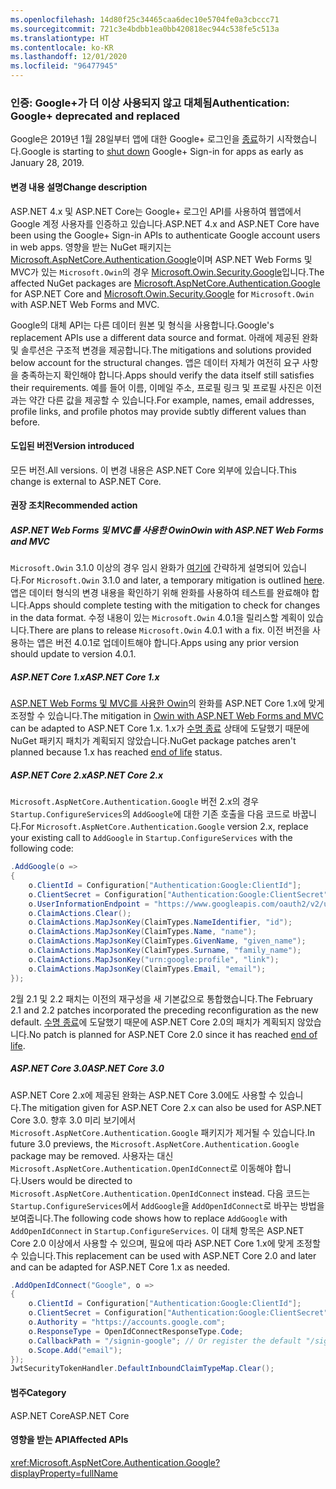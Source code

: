 ```yaml
---
ms.openlocfilehash: 14d80f25c34465caa6dec10e5704fe0a3cbccc71
ms.sourcegitcommit: 721c3e4bdbb1ea0bb420818ec944c538fe5c513a
ms.translationtype: HT
ms.contentlocale: ko-KR
ms.lasthandoff: 12/01/2020
ms.locfileid: "96477945"
---
```

### <a name="authentication-google-deprecated-and-replaced"></a><span data-ttu-id="e6031-101">인증: Google+가 더 이상 사용되지 않고 대체됨</span><span class="sxs-lookup"><span data-stu-id="e6031-101">Authentication: Google+ deprecated and replaced</span></span>

<span data-ttu-id="e6031-102">Google은 2019년 1월 28일부터 앱에 대한 Google+ 로그인을 [종료](https://developers.google.com/+/api-shutdown)하기 시작했습니다.</span><span class="sxs-lookup"><span data-stu-id="e6031-102">Google is starting to [shut down](https://developers.google.com/+/api-shutdown) Google+ Sign-in for apps as early as January 28, 2019.</span></span>

#### <a name="change-description"></a><span data-ttu-id="e6031-103">변경 내용 설명</span><span class="sxs-lookup"><span data-stu-id="e6031-103">Change description</span></span>

<span data-ttu-id="e6031-104">ASP.NET 4.x 및 ASP.NET Core는 Google+ 로그인 API를 사용하여 웹앱에서 Google 계정 사용자를 인증하고 있습니다.</span><span class="sxs-lookup"><span data-stu-id="e6031-104">ASP.NET 4.x and ASP.NET Core have been using the Google+ Sign-in APIs to authenticate Google account users in web apps.</span></span> <span data-ttu-id="e6031-105">영향을 받는 NuGet 패키지는 [Microsoft.AspNetCore.Authentication.Google](https://www.nuget.org/packages/Microsoft.AspNetCore.Authentication.Google/)이며 ASP.NET Web Forms 및 MVC가 있는 `Microsoft.Owin`의 경우 [Microsoft.Owin.Security.Google](https://www.nuget.org/packages/Microsoft.Owin.Security.Google/)입니다.</span><span class="sxs-lookup"><span data-stu-id="e6031-105">The affected NuGet packages are [Microsoft.AspNetCore.Authentication.Google](https://www.nuget.org/packages/Microsoft.AspNetCore.Authentication.Google/) for ASP.NET Core and [Microsoft.Owin.Security.Google](https://www.nuget.org/packages/Microsoft.Owin.Security.Google/) for `Microsoft.Owin` with ASP.NET Web Forms and MVC.</span></span>

<span data-ttu-id="e6031-106">Google의 대체 API는 다른 데이터 원본 및 형식을 사용합니다.</span><span class="sxs-lookup"><span data-stu-id="e6031-106">Google's replacement APIs use a different data source and format.</span></span> <span data-ttu-id="e6031-107">아래에 제공된 완화 및 솔루션은 구조적 변경을 제공합니다.</span><span class="sxs-lookup"><span data-stu-id="e6031-107">The mitigations and solutions provided below account for the structural changes.</span></span> <span data-ttu-id="e6031-108">앱은 데이터 자체가 여전히 요구 사항을 충족하는지 확인해야 합니다.</span><span class="sxs-lookup"><span data-stu-id="e6031-108">Apps should verify the data itself still satisfies their requirements.</span></span> <span data-ttu-id="e6031-109">예를 들어 이름, 이메일 주소, 프로필 링크 및 프로필 사진은 이전과는 약간 다른 값을 제공할 수 있습니다.</span><span class="sxs-lookup"><span data-stu-id="e6031-109">For example, names, email addresses, profile links, and profile photos may provide subtly different values than before.</span></span>

#### <a name="version-introduced"></a><span data-ttu-id="e6031-110">도입된 버전</span><span class="sxs-lookup"><span data-stu-id="e6031-110">Version introduced</span></span>

<span data-ttu-id="e6031-111">모든 버전.</span><span class="sxs-lookup"><span data-stu-id="e6031-111">All versions.</span></span> <span data-ttu-id="e6031-112">이 변경 내용은 ASP.NET Core 외부에 있습니다.</span><span class="sxs-lookup"><span data-stu-id="e6031-112">This change is external to ASP.NET Core.</span></span>

#### <a name="recommended-action"></a><span data-ttu-id="e6031-113">권장 조치</span><span class="sxs-lookup"><span data-stu-id="e6031-113">Recommended action</span></span>

##### <a name="owin-with-aspnet-web-forms-and-mvc"></a><span data-ttu-id="e6031-114">ASP.NET Web Forms 및 MVC를 사용한 Owin</span><span class="sxs-lookup"><span data-stu-id="e6031-114">Owin with ASP.NET Web Forms and MVC</span></span>

<span data-ttu-id="e6031-115">`Microsoft.Owin` 3.1.0 이상의 경우 임시 완화가 [여기에](https://github.com/aspnet/AspNetKatana/issues/251#issuecomment-449587635) 간략하게 설명되어 있습니다.</span><span class="sxs-lookup"><span data-stu-id="e6031-115">For `Microsoft.Owin` 3.1.0 and later, a temporary mitigation is outlined [here](https://github.com/aspnet/AspNetKatana/issues/251#issuecomment-449587635).</span></span> <span data-ttu-id="e6031-116">앱은 데이터 형식의 변경 내용을 확인하기 위해 완화를 사용하여 테스트를 완료해야 합니다.</span><span class="sxs-lookup"><span data-stu-id="e6031-116">Apps should complete testing with the mitigation to check for changes in the data format.</span></span> <span data-ttu-id="e6031-117">수정 내용이 있는 `Microsoft.Owin` 4.0.1을 릴리스할 계획이 있습니다.</span><span class="sxs-lookup"><span data-stu-id="e6031-117">There are plans to release `Microsoft.Owin` 4.0.1 with a fix.</span></span> <span data-ttu-id="e6031-118">이전 버전을 사용하는 앱은 버전 4.0.1로 업데이트해야 합니다.</span><span class="sxs-lookup"><span data-stu-id="e6031-118">Apps using any prior version should update to version 4.0.1.</span></span>

##### <a name="aspnet-core-1x"></a><span data-ttu-id="e6031-119">ASP.NET Core 1.x</span><span class="sxs-lookup"><span data-stu-id="e6031-119">ASP.NET Core 1.x</span></span>

<span data-ttu-id="e6031-120">[ASP.NET Web Forms 및 MVC를 사용한 Owin](#owin-with-aspnet-web-forms-and-mvc)의 완화를 ASP.NET Core 1.x에 맞게 조정할 수 있습니다.</span><span class="sxs-lookup"><span data-stu-id="e6031-120">The mitigation in [Owin with ASP.NET Web Forms and MVC](#owin-with-aspnet-web-forms-and-mvc) can be adapted to ASP.NET Core 1.x.</span></span> <span data-ttu-id="e6031-121">1\.x가 [수명 종료](https://dotnet.microsoft.com/platform/support-policy) 상태에 도달했기 때문에 NuGet 패키지 패치가 계획되지 않았습니다.</span><span class="sxs-lookup"><span data-stu-id="e6031-121">NuGet package patches aren't planned because 1.x has reached [end of life](https://dotnet.microsoft.com/platform/support-policy) status.</span></span>

##### <a name="aspnet-core-2x"></a><span data-ttu-id="e6031-122">ASP.NET Core 2.x</span><span class="sxs-lookup"><span data-stu-id="e6031-122">ASP.NET Core 2.x</span></span>

<span data-ttu-id="e6031-123">`Microsoft.AspNetCore.Authentication.Google` 버전 2.x의 경우 `Startup.ConfigureServices`의 `AddGoogle`에 대한 기존 호출을 다음 코드로 바꿉니다.</span><span class="sxs-lookup"><span data-stu-id="e6031-123">For `Microsoft.AspNetCore.Authentication.Google` version 2.x, replace your existing call to `AddGoogle` in `Startup.ConfigureServices` with the following code:</span></span>

```csharp
.AddGoogle(o =>
{
    o.ClientId = Configuration["Authentication:Google:ClientId"];
    o.ClientSecret = Configuration["Authentication:Google:ClientSecret"];
    o.UserInformationEndpoint = "https://www.googleapis.com/oauth2/v2/userinfo";
    o.ClaimActions.Clear();
    o.ClaimActions.MapJsonKey(ClaimTypes.NameIdentifier, "id");
    o.ClaimActions.MapJsonKey(ClaimTypes.Name, "name");
    o.ClaimActions.MapJsonKey(ClaimTypes.GivenName, "given_name");
    o.ClaimActions.MapJsonKey(ClaimTypes.Surname, "family_name");
    o.ClaimActions.MapJsonKey("urn:google:profile", "link");
    o.ClaimActions.MapJsonKey(ClaimTypes.Email, "email");
});
```

<span data-ttu-id="e6031-124">2월 2.1 및 2.2 패치는 이전의 재구성을 새 기본값으로 통합했습니다.</span><span class="sxs-lookup"><span data-stu-id="e6031-124">The February 2.1 and 2.2 patches incorporated the preceding reconfiguration as the new default.</span></span> <span data-ttu-id="e6031-125">[수명 종료](https://dotnet.microsoft.com/platform/support-policy)에 도달했기 때문에 ASP.NET Core 2.0의 패치가 계획되지 않았습니다.</span><span class="sxs-lookup"><span data-stu-id="e6031-125">No patch is planned for ASP.NET Core 2.0 since it has reached [end of life](https://dotnet.microsoft.com/platform/support-policy).</span></span>

##### <a name="aspnet-core-30"></a><span data-ttu-id="e6031-126">ASP.NET Core 3.0</span><span class="sxs-lookup"><span data-stu-id="e6031-126">ASP.NET Core 3.0</span></span>

<span data-ttu-id="e6031-127">ASP.NET Core 2.x에 제공된 완화는 ASP.NET Core 3.0에도 사용할 수 있습니다.</span><span class="sxs-lookup"><span data-stu-id="e6031-127">The mitigation given for ASP.NET Core 2.x can also be used for ASP.NET Core 3.0.</span></span> <span data-ttu-id="e6031-128">향후 3.0 미리 보기에서 `Microsoft.AspNetCore.Authentication.Google` 패키지가 제거될 수 있습니다.</span><span class="sxs-lookup"><span data-stu-id="e6031-128">In future 3.0 previews, the `Microsoft.AspNetCore.Authentication.Google` package may be removed.</span></span> <span data-ttu-id="e6031-129">사용자는 대신 `Microsoft.AspNetCore.Authentication.OpenIdConnect`로 이동해야 합니다.</span><span class="sxs-lookup"><span data-stu-id="e6031-129">Users would be directed to `Microsoft.AspNetCore.Authentication.OpenIdConnect` instead.</span></span> <span data-ttu-id="e6031-130">다음 코드는 `Startup.ConfigureServices`에서 `AddGoogle`을 `AddOpenIdConnect`로 바꾸는 방법을 보여줍니다.</span><span class="sxs-lookup"><span data-stu-id="e6031-130">The following code shows how to replace `AddGoogle` with `AddOpenIdConnect` in `Startup.ConfigureServices`.</span></span> <span data-ttu-id="e6031-131">이 대체 항목은 ASP.NET Core 2.0 이상에서 사용할 수 있으며, 필요에 따라 ASP.NET Core 1.x에 맞게 조정할 수 있습니다.</span><span class="sxs-lookup"><span data-stu-id="e6031-131">This replacement can be used with ASP.NET Core 2.0 and later and can be adapted for ASP.NET Core 1.x as needed.</span></span>

```csharp
.AddOpenIdConnect("Google", o =>
{
    o.ClientId = Configuration["Authentication:Google:ClientId"];
    o.ClientSecret = Configuration["Authentication:Google:ClientSecret"];
    o.Authority = "https://accounts.google.com";
    o.ResponseType = OpenIdConnectResponseType.Code;
    o.CallbackPath = "/signin-google"; // Or register the default "/signin-oidc"
    o.Scope.Add("email");
});
JwtSecurityTokenHandler.DefaultInboundClaimTypeMap.Clear();
```

#### <a name="category"></a><span data-ttu-id="e6031-132">범주</span><span class="sxs-lookup"><span data-stu-id="e6031-132">Category</span></span>

<span data-ttu-id="e6031-133">ASP.NET Core</span><span class="sxs-lookup"><span data-stu-id="e6031-133">ASP.NET Core</span></span>

#### <a name="affected-apis"></a><span data-ttu-id="e6031-134">영향을 받는 API</span><span class="sxs-lookup"><span data-stu-id="e6031-134">Affected APIs</span></span>

<xref:Microsoft.AspNetCore.Authentication.Google?displayProperty=fullName>

<!-- 

#### Affected APIs

`N:Microsoft.AspNetCore.Authentication.Google`

-->
